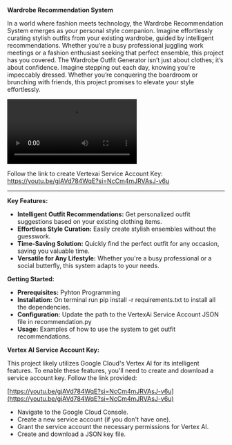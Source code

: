 **Wardrobe Recommendation System**

In a world where fashion meets technology, the Wardrobe Recommendation System emerges as your personal style companion. Imagine effortlessly curating stylish outfits from your existing wardrobe, guided by intelligent recommendations. Whether you’re a busy professional juggling work meetings or a fashion enthusiast seeking that perfect ensemble, this project has you covered. The Wardrobe Outfit Generator isn’t just about clothes; it’s about confidence. Imagine stepping out each day, knowing you’re impeccably dressed. Whether you’re conquering the boardroom or brunching with friends, this project promises to elevate your style effortlessly.

![Demonstration of the System](https://github.com/lokhandevishant/Wardrobe-Recommendation-System/blob/main/Demonstration.mp4)

Follow the link to create Vertexai Service Account Key:
https://youtu.be/gjAVd784WqE?si=NcCm4mJRVAsJ-v6u

---

**Key Features:**

* **Intelligent Outfit Recommendations:** Get personalized outfit suggestions based on your existing clothing items.
* **Effortless Style Curation:** Easily create stylish ensembles without the guesswork.
* **Time-Saving Solution:** Quickly find the perfect outfit for any occasion, saving you valuable time.
* **Versatile for Any Lifestyle:** Whether you're a busy professional or a social butterfly, this system adapts to your needs.

**Getting Started:**

* **Prerequisites:** Pyhton Programming
* **Installation:** On terminal run pip install -r requirements.txt to install all the dependencies. 
* **Configuration:** Update the path to the VertexAi Service Account JSON file in recommendation.py
* **Usage:** Examples of how to use the system to get outfit recommendations.

**Vertex AI Service Account Key:**

This project likely utilizes Google Cloud's Vertex AI for its intelligent features. To enable these features, you'll need to create and download a service account key. Follow the link provided:

[https://youtu.be/gjAVd784WqE?si=NcCm4mJRVAsJ-v6u](https://youtu.be/gjAVd784WqE?si=NcCm4mJRVAsJ-v6u)

* Navigate to the Google Cloud Console.
* Create a new service account (if you don't have one).
* Grant the service account the necessary permissions for Vertex AI.
* Create and download a JSON key file.

